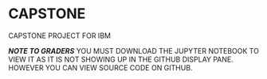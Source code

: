 # CAPSTONE
CAPSTONE PROJECT FOR IBM


***NOTE TO GRADERS***
YOU MUST DOWNLOAD THE JUPYTER NOTEBOOK TO VIEW IT AS IT IS NOT SHOWING UP IN THE GITHUB DISPLAY PANE.  HOWEVER YOU CAN VIEW SOURCE CODE ON GITHUB.

